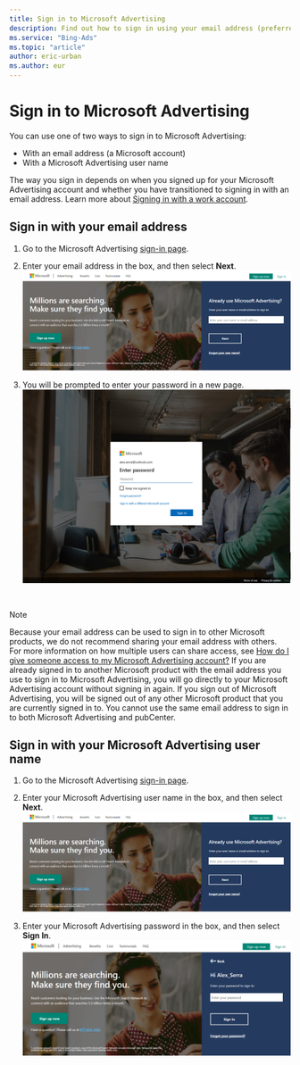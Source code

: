 ```yaml
---
title: Sign in to Microsoft Advertising
description: Find out how to sign in using your email address (preferred method) or your Microsoft Advertising user name.
ms.service: "Bing-Ads"
ms.topic: "article"
author: eric-urban
ms.author: eur
---
```


# Sign in to Microsoft Advertising

You can use one of two ways to sign in to Microsoft Advertising:

- With an email address (a Microsoft account)
- With a Microsoft Advertising user name

The way you sign in depends on when you signed up for your Microsoft Advertising account and whether you have transitioned to signing in with an email address. Learn more about [Signing in with a work account](./hlp_BA_CONC_AAD.md).

## Sign in with your email address

1. Go to the Microsoft Advertising&nbsp;[sign-in page](https://ads.microsoft.com).
1. Enter your email address in the box, and then select **Next**.
![Login panel with box to enter email address or user name](../images/BA_ScreenCap_Sign_In.png)

1. You will be prompted to enter your password in a new page.
![Login panel with box to enter email address or user name](../images/BA_ScreenCap_Sign_In_Email.PNG)

&nbsp;

> [!NOTE]
> Because your email address can be used to sign in to other Microsoft products, we do not recommend sharing your email address with others. For more information on how multiple users can share access, see [How do I give someone access to my Microsoft Advertising account?](./hlp_BA_CONC_SSUserRoles.md)
> If you are already signed in to another Microsoft product with the email address you use to sign in to Microsoft Advertising, you will go directly to your Microsoft Advertising account without signing in again.
> If you sign out of Microsoft Advertising, you will be signed out of any other Microsoft product that you are currently signed in to.
> You cannot use the same email address to sign in to both Microsoft Advertising and pubCenter.

## Sign in with your Microsoft Advertising user name

1. Go to the Microsoft Advertising&nbsp;[sign-in page](https://ads.microsoft.com).
1. Enter your Microsoft Advertising user name in the box, and then select **Next**.
![Login panel with box to enter email address or user name](../images/BA_ScreenCap_Sign_In.png)

1. Enter your Microsoft Advertising password in the box, and then select **Sign In**.
![Login panel with box to enter password](../images/BA_ScreenCap_Sign_In_Username.png)


